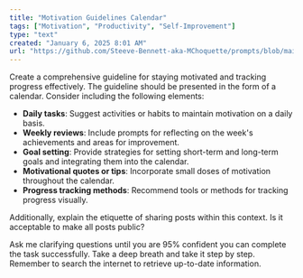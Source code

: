 ```yaml
---
title: "Motivation Guidelines Calendar"
tags: ["Motivation", "Productivity", "Self-Improvement"]
type: "text"
created: "January 6, 2025 8:01 AM"
url: "https://github.com/Steeve-Bennett-aka-MChoquette/prompts/blob/main/motivation_guidelines_calendar.md"
---
```


Create a comprehensive guideline for staying motivated and tracking progress effectively. The guideline should be presented in the form of a calendar. Consider including the following elements:

- **Daily tasks**: Suggest activities or habits to maintain motivation on a daily basis.
- **Weekly reviews**: Include prompts for reflecting on the week's achievements and areas for improvement.
- **Goal setting**: Provide strategies for setting short-term and long-term goals and integrating them into the calendar.
- **Motivational quotes or tips**: Incorporate small doses of motivation throughout the calendar.
- **Progress tracking methods**: Recommend tools or methods for tracking progress visually.

Additionally, explain the etiquette of sharing posts within this context. Is it acceptable to make all posts public?

Ask me clarifying questions until you are 95% confident you can complete the task successfully. Take a deep breath and take it step by step. Remember to search the internet to retrieve up-to-date information.
